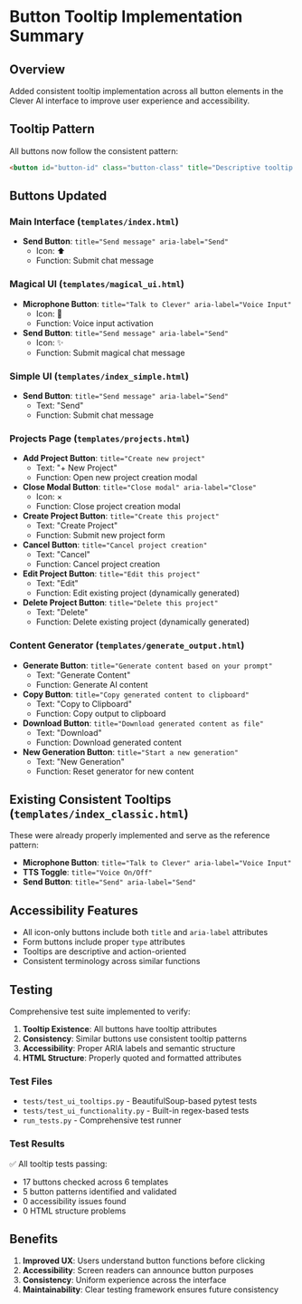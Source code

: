 # Button Tooltip Implementation Summary

## Overview
Added consistent tooltip implementation across all button elements in the Clever AI interface to improve user experience and accessibility.

## Tooltip Pattern
All buttons now follow the consistent pattern:
```html
<button id="button-id" class="button-class" title="Descriptive tooltip text" aria-label="Accessible label">Button Content</button>
```

## Buttons Updated

### Main Interface (`templates/index.html`)
- **Send Button**: `title="Send message" aria-label="Send"`
  - Icon: ⬆
  - Function: Submit chat message

### Magical UI (`templates/magical_ui.html`)
- **Microphone Button**: `title="Talk to Clever" aria-label="Voice Input"`
  - Icon: 🎤
  - Function: Voice input activation
- **Send Button**: `title="Send message" aria-label="Send"`
  - Icon: ✨
  - Function: Submit magical chat message

### Simple UI (`templates/index_simple.html`)
- **Send Button**: `title="Send message" aria-label="Send"`
  - Text: "Send"
  - Function: Submit chat message

### Projects Page (`templates/projects.html`)
- **Add Project Button**: `title="Create new project"`
  - Text: "+ New Project"
  - Function: Open new project creation modal
- **Close Modal Button**: `title="Close modal" aria-label="Close"`
  - Icon: ×
  - Function: Close project creation modal
- **Create Project Button**: `title="Create this project"`
  - Text: "Create Project"
  - Function: Submit new project form
- **Cancel Button**: `title="Cancel project creation"`
  - Text: "Cancel"
  - Function: Cancel project creation
- **Edit Project Button**: `title="Edit this project"`
  - Text: "Edit"
  - Function: Edit existing project (dynamically generated)
- **Delete Project Button**: `title="Delete this project"`
  - Text: "Delete"
  - Function: Delete existing project (dynamically generated)

### Content Generator (`templates/generate_output.html`)
- **Generate Button**: `title="Generate content based on your prompt"`
  - Text: "Generate Content"
  - Function: Generate AI content
- **Copy Button**: `title="Copy generated content to clipboard"`
  - Text: "Copy to Clipboard"
  - Function: Copy output to clipboard
- **Download Button**: `title="Download generated content as file"`
  - Text: "Download"
  - Function: Download generated content
- **New Generation Button**: `title="Start a new generation"`
  - Text: "New Generation"
  - Function: Reset generator for new content

## Existing Consistent Tooltips (`templates/index_classic.html`)
These were already properly implemented and serve as the reference pattern:
- **Microphone Button**: `title="Talk to Clever" aria-label="Voice Input"`
- **TTS Toggle**: `title="Voice On/Off"`
- **Send Button**: `title="Send" aria-label="Send"`

## Accessibility Features
- All icon-only buttons include both `title` and `aria-label` attributes
- Form buttons include proper `type` attributes
- Tooltips are descriptive and action-oriented
- Consistent terminology across similar functions

## Testing
Comprehensive test suite implemented to verify:
1. **Tooltip Existence**: All buttons have tooltip attributes
2. **Consistency**: Similar buttons use consistent tooltip patterns
3. **Accessibility**: Proper ARIA labels and semantic structure
4. **HTML Structure**: Properly quoted and formatted attributes

### Test Files
- `tests/test_ui_tooltips.py` - BeautifulSoup-based pytest tests
- `tests/test_ui_functionality.py` - Built-in regex-based tests
- `run_tests.py` - Comprehensive test runner

### Test Results
✅ All tooltip tests passing:
- 17 buttons checked across 6 templates
- 5 button patterns identified and validated
- 0 accessibility issues found
- 0 HTML structure problems

## Benefits
1. **Improved UX**: Users understand button functions before clicking
2. **Accessibility**: Screen readers can announce button purposes
3. **Consistency**: Uniform experience across the interface
4. **Maintainability**: Clear testing framework ensures future consistency
